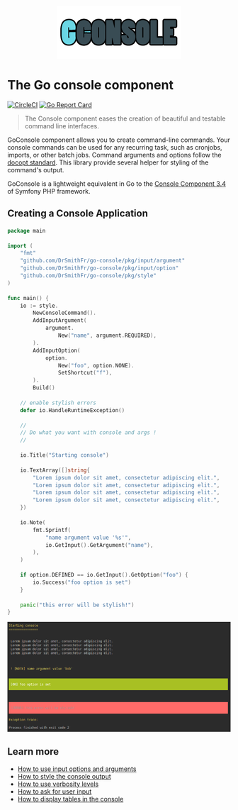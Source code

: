 <p align="center">
    <img src="docs/assets/icon.png">
</p>

# The Go console component

[![CircleCI](https://circleci.com/gh/DrSmithFr/go-console.svg?style=shield)](https://circleci.com/gh/github.com/DrSmithFr/go-console)
[![Go Report Card](https://goreportcard.com/badge/github.com/DrSmithFr/go-console)](https://goreportcard.com/report/github.com/github.com/DrSmithFr/go-console)

> The Console component eases the creation of beautiful and testable command line interfaces.

GoConsole component allows you to create command-line commands. Your console commands can be used for any recurring task, such as cronjobs, imports, or other batch jobs.
Command arguments and options follow the [docopt standard](http://docopt.org/). This library provide several helper for styling of the command's output.

GoConsole is a lightweight equivalent in Go to the [Console Component 3.4](https://github.com/symfony/console/tree/3.4) of Symfony PHP framework.

## Creating a Console Application

```go
package main

import (
	"fmt"
	"github.com/DrSmithFr/go-console/pkg/input/argument"
	"github.com/DrSmithFr/go-console/pkg/input/option"
	"github.com/DrSmithFr/go-console/pkg/style"
)

func main() {
	io := style.
		NewConsoleCommand().
		AddInputArgument(
			argument.
				New("name", argument.REQUIRED),
		).
		AddInputOption(
			option.
				New("foo", option.NONE).
				SetShortcut("f"),
		).
		Build()

	// enable stylish errors
	defer io.HandleRuntimeException()

	//
	// Do what you want with console and args !
	//

	io.Title("Starting console")

	io.TextArray([]string{
		"Lorem ipsum dolor sit amet, consectetur adipiscing elit.",
		"Lorem ipsum dolor sit amet, consectetur adipiscing elit.",
		"Lorem ipsum dolor sit amet, consectetur adipiscing elit.",
		"Lorem ipsum dolor sit amet, consectetur adipiscing elit.",
	})

	io.Note(
		fmt.Sprintf(
			"name argument value '%s'",
			io.GetInput().GetArgument("name"),
		),
	)

	if option.DEFINED == io.GetInput().GetOption("foo") {
		io.Success("foo option is set")
	}

	panic("this error will be stylish!")
}
```

<p align="center">
    <img src="docs/assets/exemple-console-args.png">
</p>

## Learn more
- [How to use input options and arguments](docs/console-input.md)
- [How to style the console output](docs/console-output.md)
- [How to use verbosity levels](docs/console-verbosity.md)
- [How to ask for user input](docs/console-question.md)
- [How to display tables in the console](docs/console-table.md)